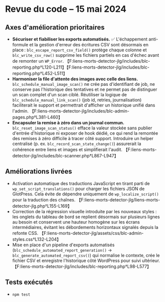 # Revue du code – 15 mai 2024

## Axes d'amélioration prioritaires
- **Sécuriser et fiabiliser les exports automatisés.** ✅ L'échappement anti-formule et la gestion d'erreur des écritures CSV sont désormais en place : `blc_escape_report_csv_field()` protège chaque colonne et `blc_write_csv_row()` supprime les fichiers partiels en cas d'échec avant de remonter un `WP_Error`. 【F:liens-morts-detector-jlg/includes/blc-reporting.php†L120-L211】【F:liens-morts-detector-jlg/includes/blc-reporting.php†L452-L511】
- **Harmoniser la file d'attente des images avec celle des liens.** `blc_schedule_manual_image_scan()` ne crée pas d'identifiant de job, ne conserve pas l'historique des tentatives et ne permet pas de distinguer un scan complet d'un scan ciblé. Réutiliser la logique de `blc_schedule_manual_link_scan()` (job id, retries, journalisation) faciliterait le support et permettrait d'afficher un historique unifié dans l'admin. 【F:liens-morts-detector-jlg/includes/blc-admin-pages.php†L381-L460】
- **Encapsuler la remise à zéro dans un journal commun.** `blc_reset_image_scan_status()` efface la valeur stockée sans publier d'entrée d'historique ni exposer de hook dédié, ce qui rend la remontée des remises à zéro difficile à tracer côté support. Introduire un helper centralisé (p. ex. `blc_record_scan_state_change()`) assurerait la cohérence entre liens et images et simplifierait l'audit. 【F:liens-morts-detector-jlg/includes/blc-scanner.php†L867-L947】

## Améliorations livrées
- Activation automatique des traductions JavaScript en tirant parti de `wp_set_script_translations()` pour charger les fichiers JSON de GlotPress. Cela évite de dépendre uniquement de `wp_localize_script()` pour la traduction des chaînes. 【F:liens-morts-detector-jlg/liens-morts-detector-jlg.php†L155-L169】
- Correction de la régression visuelle introduite par les nouveaux styles : les onglets du tableau de bord se replient désormais sur plusieurs lignes au besoin et conservent une hauteur homogène sur les écrans intermédiaires, évitant les débordements horizontaux signalés depuis la refonte CSS. 【F:liens-morts-detector-jlg/assets/css/blc-admin-styles.css†L132-L204】
- Mise en place d'un pipeline d'exports automatisés (`blc_schedule_automated_report_generation()` → `blc_generate_automated_report_csv()`) qui normalise le contexte, crée le fichier CSV et enregistre l'historique côté WordPress pour suivi ultérieur. 【F:liens-morts-detector-jlg/includes/blc-reporting.php†L98-L577】

## Tests exécutés
- `npm test`
